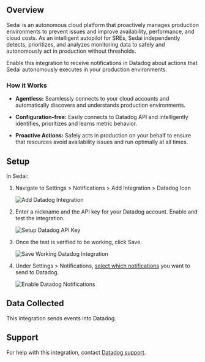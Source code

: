 ## Overview

Sedai is an autonomous cloud platform that proactively manages production environments to prevent issues and improve availability, performance, and cloud costs. As an intelligent autopilot for SREs, Sedai independently detects, prioritizes, and analyzes monitoring data to safely and autonomously act in production without thresholds.

Enable this integration to receive notifications in Datadog about actions that Sedai autonomously executes in your production environments.

### How it Works

* **Agentless:** Seamlessly connects to your cloud accounts and automatically discovers and understands production environments.

* **Configuration-free:** Easily connects to Datadog API and intelligently identifies, prioritizes and learns metric behavior.

* **Proactive Actions:** Safely acts in production on your behalf to ensure that resources avoid availability issues and run optimally at all times.

## Setup

In Sedai:

1. Navigate to Settings > Notifications > Add Integration > Datadog Icon

   ![Add Datadog Integration][3]

2. Enter a nickname and the API key for your Datadog account. Enable and test the integration.

   ![Setup Datadog API Key][4]

3. Once the test is verified to be working, click Save.

   ![Save Working Datadog Integration][5]

4. Under Settings > Notifications, [select which notifications][2] you want to send to Datadog. 

   ![Enable Datadog Notifications][6]

## Data Collected

This integration sends events into Datadog.

## Support

For help with this integration, contact [Datadog support][1].


[1]: https://docs.datadoghq.com/help/
[2]: https://sedai.gitbook.io/sedai/sedai-user-guide/controls/notifications
[3]: https://raw.githubusercontent.com/DataDog/integrations-extras/master/sedai/images/DataDog_Notification_Integration.png
[4]: https://raw.githubusercontent.com/DataDog/integrations-extras/master/sedai/images/Add_DataDog_Channel.png
[5]: https://raw.githubusercontent.com/DataDog/integrations-extras/master/sedai/images/Add_DataDog_Channel-Working_REC.png
[6]: https://raw.githubusercontent.com/DataDog/integrations-extras/master/sedai/images/Enable_Notifications.png
